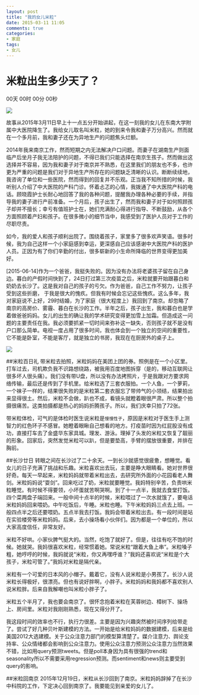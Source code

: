 ```yaml
---
layout: post
title: "我的女儿米粒"
date: 2015-03-11 11:05
comments: true
categories: 
- 家庭
tags:
- 女儿
---
```


# 米粒出生多少天了？

<html> 
<head> 
<meta charset="utf-8"> 
 
</head> 
 
<body> 
 
<DIV id="CountMsg" class="HotDate"> 
<span id="t_d">00天</span> 
<span id="t_h">00时</span> 
<span id="t_m">00分</span> 
<span id="t_s">00秒</span> 
</DIV> 
<script type="text/javascript"> 
function getRTime(){ 
var EndTime= new Date('2015/03/11 11:05:00'); //截止时间 
var NowTime = new Date(); 
var t = NowTime.getTime()-EndTime.getTime(); 
/*var d=Math.floor(t/1000/60/60/24); 
t-=d*(1000*60*60*24); 
var h=Math.floor(t/1000/60/60); 
t-=h*60*60*1000; 
var m=Math.floor(t/1000/60); 
t-=m*60*1000; 
var s=Math.floor(t/1000);*/
 
var d=Math.floor(t/1000/60/60/24); 
var h=Math.floor(t/1000/60/60%24); 
var m=Math.floor(t/1000/60%60); 
var s=Math.floor(t/1000%60); 
 
document.getElementById("t_d").innerHTML = d + "天"; 
document.getElementById("t_h").innerHTML = h + "时"; 
document.getElementById("t_m").innerHTML = m + "分"; 
document.getElementById("t_s").innerHTML = s + "秒"; 
} 
setInterval(getRTime,1000); 
</script> 
</body> 
</html>


![](https://gallery.mailchimp.com/c007b6835f6475cf470f6e0ef/images/a4918492-d8c8-4a18-9e1f-93716e8dc526.gif)

故事从2015年3月11日早上十一点五分开始讲起，在这一刻我的女儿在东南大学附属中大医院降生了。我给女儿取名叫米粒，她的到来令我和妻子万分高兴。然而就在一个多月前，我和妻子还在为异地生产的问题焦头烂额。

2014年我来南京工作，然而短期之内无法解决户口问题。而妻子在湖南生产则面临产后坐月子我无法陪护的问题，不得已我们只能选择在南京生孩子。然而做出这选择并不容易，因为我和妻子对于南京并不熟悉，在这里我们的朋友也不多，也许更为严重的问题是我们对于异地生产所存在的问题缺乏清晰的认识。断断续续地，我咨询了单位和一些医院，然而得到的回复并不乐观。正当我不知所措的时候，我听别人介绍了中大医院的产科门诊。怀着忐忑的心情，我拨通了中大医院产科的电话。顾晓霞护士长耐心地回答了我的各种问题，提醒我办理各种必要的手续，并指导我的妻子进行产前准备。一个月后，孩子出生了，然而我和妻子对于如何照顾孩子却并不擅长；幸亏有值班护士在，她们充满耐心得进行指导、不断鼓励，从各个方面照顾着产妇和孩子。在很多微小的细节当中，我感受到了医护人员对于工作的尽职尽责。

如今，我的爱人和孩子顺利出院了。围绕着孩子，家里多了很多欢声笑语。很多时候，我为自己这样一个小家庭感到幸运，更深感自己应该感谢中大医院产科的医护人员。正因为有了你们辛勤的付出，很多崭新的小生命所降临的世界变得更加美好。


[2015-06-14]作为一个爸爸，我挺失败的。因为没有办法将老婆孩子留在自己身边。暮白的产假时间快到了，24日打过第三次疫苗之后，米粒就要开始跟暮白和奶奶去长沙了。这是我对自己的孩子的亏欠。作为爸爸，自己工作不努力，让孩子受到这些折磨， 于我是很大的愧疚。但我有时候会忘记这些愧疚。这么多年，我对家庭说不上好，29时结婚，为了家庭（很大程度上）我回到了南京。却忽略了南京的高房价、雾霾、暮白在长沙的工作。半年之后，孩子出生，我和暮白也是学着做爸爸妈妈。女儿的出生的确让我的学术研究变得更加雪上加霜。但造成这一问题的主要责任在我。我必须要抓紧一切时间来弥补这一缺失，否则孩子就不是没有户口那么简单。电视一度占用了很多时间，我也体会到一个独立的空间的重要性，它不能是卧室，不能是客厅，就是独立的书房，我现在在厨房外的桌子上。


![](http://chengjun.github.io/photos/tiffany.jpeg)


##米粒百日礼
带米粒去拍照，米粒妈妈在美团上团的券。照例是在一个小区里。打车过去，司机欺负我不识路想绕路，被我用百度地图拆穿（是的，移动互联网让很多坏人很头痛）。我们没有带U盘，所以没有办法拷照片，于是我跟对方要求网络传输，最后还是传到了手机里。给米粒选了三套衣服拍。一个人鱼，一个萝莉，一个袜子一样的，结果很失败的是米粒第二套衣服忘了带帅气的小领结，结果拍出来显得很土。然后，米粒不会做，趴也不成，看镜头就瞪着眼很严肃。所以整个拍摄很痛苦。这类拍摄都是热心的妈妈折腾孩子。所以，我们庆幸只拍了72张。

带米粒体检，可气的是体检时医生说米粒是`慢慢性子`，原因是米粒对于医生手上测智力的红色环子不感冒。她瞪着眼瞅自己想看的地方。打疫苗时因为红屁股没有成功，直接打车去了金盛华东家具城。理发、游泳。理掉了头发的米粒又恢复了靓丽的形象。回家后，突然发觉米粒可以趴，但是要垫高，手臂的摆放很重要，并排在胸前。


##长沙廿日
转眼之间在长沙过了二十余天。一到长沙就感觉很疲惫，想睡觉。看女儿的日子充满了挑战和乐趣。米粒喜欢出去玩，主要是睁大眼睛看。她对世界很好奇。每天一早起来，米粒妈妈就带着米粒出去，去研究所外面的小花园看老人舞剑。米粒妈妈说“耍剑”。回来吃过了奶，米粒就要睡觉。我妈特别辛苦，负责哄米粒睡觉。有时候不得要领，小坏蛋就苦啊哭啊。到了十一点半，我就去食堂打饭。四个菜两盘子端回来。一般中间十点半的时候，米粒喂过了一次水就饿了，要电话米粒妈妈回来喂奶。中午吃饭后，午睡。米粒也睡。下午米粒妈妈三点去上班。一般四点半之后还要喂奶。五点半我去打饭。我妈会带着米粒出去。有一段时间是站在实验楼旁等米粒妈妈。后来，去小操场看小伙伴们。因为都是一个单位的，所以大家高度信任，非常友好。

米粒不好哄。小家伙脾气挺大的。当然，吃饱了就好了。但是，往往有吃不饱的时候。她就哭。我妈很喜欢米粒，经常惯着她。常说米粒“跟着大鱼上串”。米粒嗓子粗，她哼哼的时候，我妈就说“米粒，你又再嘿呼谁？”我妈还喜欢说“米粒是个大孩子，米粒可管了。”我妈对米粒是隔代亲。

米粒有一个可爱的日本风的小帽子。戴着它，没有人说米粒是小男孩了。长沙人说米粒长得极好，很漂亮。但也有说好胖啊，小胖子。米粒妈妈和我妈都不喜欢别人说米粒胖。后来自我解嘲也叫米粒小胖子了。

米粒五个半月了，我也要会南京了。很怀念抱着米粒在芙蓉树边、樟树下、操场上、房间里。米粒对我刚刚熟悉，现在又得分开了。

我这段时间的效率也不行，执行力很差。主要是因为兴趣突然被时间序列给带走了。尝试了好几种贝叶斯建模的方法。一开始是给米粒妈妈的数据建模，后来是给美国2012大选建模。关于公众注意力部门的模型算清楚了。媒介注意力、舆论支持率、公众情绪都会影响到公众注意力。使用公众注意力预测公众注意力当然效果不错，比如用query预测tweets。但是poll本身因为具有很强的trend和seasonality所以不需要采用regression预测。而sentiment和news则主要受到query的影响。

##米粒回南京
2015年12月19日，米粒从长沙回到了南京。米粒妈妈辞掉了在长沙中科院的工作，下定决心回到南京了。我要能见到亲爱的女儿了。













